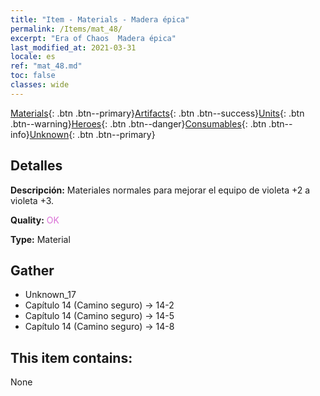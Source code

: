 ```yaml
---
title: "Item - Materials - Madera épica"
permalink: /Items/mat_48/
excerpt: "Era of Chaos  Madera épica"
last_modified_at: 2021-03-31
locale: es
ref: "mat_48.md"
toc: false
classes: wide
---
```

 [Materials](/es/Items/){: .btn .btn--primary}[Artifacts](/es/Items/Artifacts/){: .btn .btn--success}[Units](/es/Items/Units/){: .btn .btn--warning}[Heroes](/es/Items/Heroes/){: .btn .btn--danger}[Consumables](/es/Items/Consumables/){: .btn .btn--info}[Unknown](/es/Items/Unknown/){: .btn .btn--primary}

## Detalles
 **Descripción:** Materiales normales para mejorar el equipo de violeta +2 a violeta +3.

 **Quality:** <span style="color: #DA70D6">OK</span>

 **Type:** Material

## Gather

*    Unknown_17 
*    Capítulo 14 (Camino seguro) -> 14-2 
*    Capítulo 14 (Camino seguro) -> 14-5 
*    Capítulo 14 (Camino seguro) -> 14-8 

## This item contains:

  None

